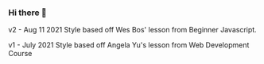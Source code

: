 ### Hi there 👋

v2 - Aug 11 2021
Style based off Wes Bos' lesson from Beginner Javascript.

v1 - July 2021
Style based off Angela Yu's lesson from Web Development Course




